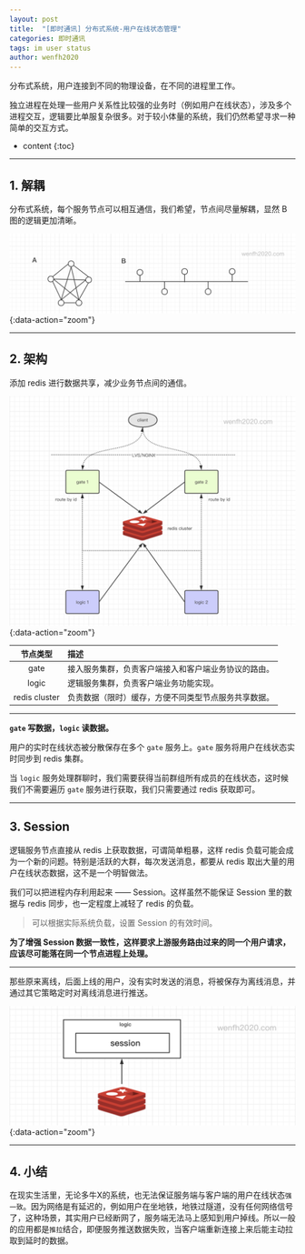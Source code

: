 ```yaml
---
layout: post
title:  "[即时通讯] 分布式系统-用户在线状态管理"
categories: 即时通讯
tags: im user status
author: wenfh2020
--- 
```


分布式系统，用户连接到不同的物理设备，在不同的进程里工作。

独立进程在处理一些用户关系性比较强的业务时（例如用户在线状态），涉及多个进程交互，逻辑要比单服复杂很多。对于较小体量的系统，我们仍然希望寻求一种简单的交互方式。



* content
{:toc}

---

## 1. 解耦

分布式系统，每个服务节点可以相互通信，我们希望，节点间尽量解耦，显然 B 图的逻辑更加清晰。

![通信解耦](/images/2020-05-21-20-02-12.png){:data-action="zoom"}

---

## 2. 架构

添加 redis 进行数据共享，减少业务节点间的通信。

![分布式架构](/images/2020-05-21-20-02-49.png){:data-action="zoom"}

|   节点类型    | 描述                                                 |
| :-----------: | :--------------------------------------------------- |
|     gate      | 接入服务集群，负责客户端接入和客户端业务协议的路由。 |
|     logic     | 逻辑服务集群，负责客户端业务功能实现。               |
| redis cluster | 负责数据（限时）缓存，方便不同类型节点服务共享数据。 |

---

**`gate` 写数据，`logic` 读数据。**

用户的实时在线状态被分散保存在多个 `gate` 服务上。`gate` 服务将用户在线状态实时同步到 redis 集群。

当 `logic` 服务处理群聊时，我们需要获得当前群组所有成员的在线状态，这时候我们不需要遍历 `gate` 服务进行获取，我们只需要通过 redis 获取即可。

---

## 3. Session

逻辑服务节点直接从 redis 上获取数据，可谓简单粗暴，这样 redis 负载可能会成为一个新的问题。特别是活跃的大群，每次发送消息，都要从 redis 取出大量的用户在线状态数据，这不是一个明智做法。

我们可以把进程内存利用起来 —— Session。这样虽然不能保证 Session 里的数据与 redis 同步，也一定程度上减轻了 redis 的负载。

> 可以根据实际系统负载，设置 Session 的有效时间。

**为了增强 Session 数据一致性，这样要求上游服务路由过来的同一个用户请求，应该尽可能落在同一个节点进程上处理。**

---

那些原来离线，后面上线的用户，没有实时发送的消息，将被保存为离线消息，并通过其它策略定时对离线消息进行推送。

![缓存](/images/2020-05-21-20-44-09.png){:data-action="zoom"}

---

## 4. 小结

在现实生活里，无论多牛X的系统，也无法保证服务端与客户端的用户在线状态`强一致`。因为网络是有延迟的，例如用户在坐地铁，地铁过隧道，没有任何网络信号了，这种场景，其实用户已经断网了，服务端无法马上感知到用户掉线。所以一般的应用都是`推拉`结合，即便服务推送数据失败，当客户端重新连接上来后能主动拉取到延时的数据。
